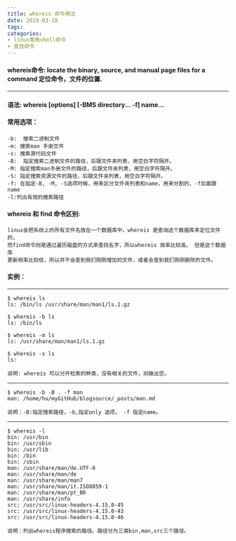 ```yaml
---
title: whereis 命令用法
date: 2019-03-18
tags:
categories: 
- linux常用shell命令
- 查找命令
---
```

#### **whereis命令:**  **locate the binary, source, and manual page files for a command 定位命令，文件的位置.**
---
<!-- more --> 
#### **语法:** **whereis [options] [-BMS directory... -f] name...**

#### **常用选项：**
	-b:  搜索二进制文件
	-m: 搜索man 手册文件
	-s: 搜索源代码文件
	-B:  指定搜索二进制文件的路径，后跟文件夹列表，用空白字符隔开。
	-M: 指定搜索man手册文件的路径，后跟文件夹列表，用空白字符隔开。
	-S: 指定搜索资源文件的路径，后跟文件夹列表，用空白字符隔开。
	-f: 在指定-B, -M, -S选项时候，用来区分文件夹列表和name，用来分割的，-f后面跟name
	-l:列出有效的搜索路径
	

#### **whereis 和 find 命令区别:**
	linux会把系统上的所有文件名放在一个数据库中，whereis 是查询这个数据库来定位文件的，
	而find命令则是通过遍历磁盘的方式来查找名字，所以whereis 效率比较高。 但是这个数据库
	更新频率比较低，所以并不会查到我们刚刚增加的文件，或者会查到我们刚刚删除的文件。
	
#### **实例：**
----
	$ whereis ls
	ls: /bin/ls /usr/share/man/man1/ls.1.gz

	$ whereis -b ls
	ls: /bin/ls

	$ whereis -m ls
	ls: /usr/share/man/man1/ls.1.gz

	$ whereis -s ls
	ls:

	说明: whereis 可以分开检索的种类，没有相关的文件，则输出空。

----
	$ whereis -b -B . -f man
	man: /home/hu/myGitHub/blogsource/_posts/man.md

	说明：-B:指定搜索路径，-b,指定only 选项， -f 指定name。

----
	$ whereis -l
	bin: /usr/bin
	bin: /usr/sbin
	bin: /usr/lib
	bin: /bin
	bin: /sbin
	man: /usr/share/man/de.UTF-8
	man: /usr/share/man/de
	man: /usr/share/man/man7
	man: /usr/share/man/it.ISO8859-1
	man: /usr/share/man/pt_BR
	man: /usr/share/info
	src: /usr/src/linux-headers-4.15.0-45
	src: /usr/src/linux-headers-4.15.0-43
	src: /usr/src/linux-headers-4.15.0-46

	说明：列出whereis程序搜索的路径。路径分为三类bin,man,src三个路径。


